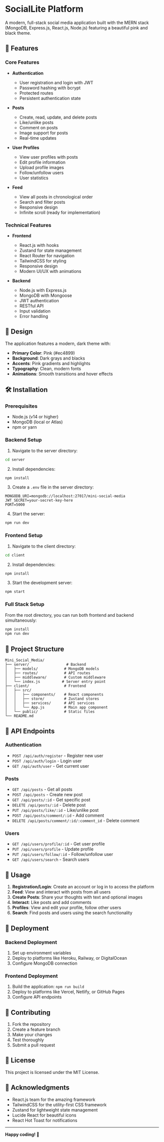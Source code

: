# SocialLite Platform

A modern, full-stack social media application built with the MERN stack (MongoDB, Express.js, React.js, Node.js) featuring a beautiful pink and black theme.

## 🚀 Features

### Core Features
- **Authentication**
  - User registration and login with JWT
  - Password hashing with bcrypt
  - Protected routes
  - Persistent authentication state

- **Posts**
  - Create, read, update, and delete posts
  - Like/unlike posts
  - Comment on posts
  - Image support for posts
  - Real-time updates

- **User Profiles**
  - View user profiles with posts
  - Edit profile information
  - Upload profile images
  - Follow/unfollow users
  - User statistics

- **Feed**
  - View all posts in chronological order
  - Search and filter posts
  - Responsive design
  - Infinite scroll (ready for implementation)

### Technical Features
- **Frontend**
  - React.js with hooks
  - Zustand for state management
  - React Router for navigation
  - TailwindCSS for styling
  - Responsive design
  - Modern UI/UX with animations

- **Backend**
  - Node.js with Express.js
  - MongoDB with Mongoose
  - JWT authentication
  - RESTful API
  - Input validation
  - Error handling

## 🎨 Design

The application features a modern, dark theme with:
- **Primary Color**: Pink (#ec4899)
- **Background**: Dark grays and blacks
- **Accents**: Pink gradients and highlights
- **Typography**: Clean, modern fonts
- **Animations**: Smooth transitions and hover effects

## 🛠️ Installation

### Prerequisites
- Node.js (v14 or higher)
- MongoDB (local or Atlas)
- npm or yarn

### Backend Setup

1. Navigate to the server directory:
```bash
cd server
```

2. Install dependencies:
```bash
npm install
```

3. Create a `.env` file in the server directory:
```env
MONGODB_URI=mongodb://localhost:27017/mini-social-media
JWT_SECRET=your-secret-key-here
PORT=5000
```

4. Start the server:
```bash
npm run dev
```

### Frontend Setup

1. Navigate to the client directory:
```bash
cd client
```

2. Install dependencies:
```bash
npm install
```

3. Start the development server:
```bash
npm start
```

### Full Stack Setup

From the root directory, you can run both frontend and backend simultaneously:

```bash
npm install
npm run dev
```

## 📁 Project Structure

```
Mini_Social_Media/
├── server/                 # Backend
│   ├── models/            # MongoDB models
│   ├── routes/            # API routes
│   ├── middleware/        # Custom middleware
│   └── index.js          # Server entry point
├── client/                # Frontend
│   ├── src/
│   │   ├── components/    # React components
│   │   ├── store/         # Zustand stores
│   │   ├── services/      # API services
│   │   └── App.js         # Main app component
│   └── public/            # Static files
└── README.md
```

## 🔧 API Endpoints

### Authentication
- `POST /api/auth/register` - Register new user
- `POST /api/auth/login` - Login user
- `GET /api/auth/user` - Get current user

### Posts
- `GET /api/posts` - Get all posts
- `POST /api/posts` - Create new post
- `GET /api/posts/:id` - Get specific post
- `DELETE /api/posts/:id` - Delete post
- `PUT /api/posts/like/:id` - Like/unlike post
- `POST /api/posts/comment/:id` - Add comment
- `DELETE /api/posts/comment/:id/:comment_id` - Delete comment

### Users
- `GET /api/users/profile/:id` - Get user profile
- `PUT /api/users/profile` - Update profile
- `PUT /api/users/follow/:id` - Follow/unfollow user
- `GET /api/users/search` - Search users

## 🎯 Usage

1. **Registration/Login**: Create an account or log in to access the platform
2. **Feed**: View and interact with posts from all users
3. **Create Posts**: Share your thoughts with text and optional images
4. **Interact**: Like posts and add comments
5. **Profiles**: View and edit your profile, follow other users
6. **Search**: Find posts and users using the search functionality

## 🚀 Deployment

### Backend Deployment
1. Set up environment variables
2. Deploy to platforms like Heroku, Railway, or DigitalOcean
3. Configure MongoDB connection

### Frontend Deployment
1. Build the application: `npm run build`
2. Deploy to platforms like Vercel, Netlify, or GitHub Pages
3. Configure API endpoints

## 🤝 Contributing

1. Fork the repository
2. Create a feature branch
3. Make your changes
4. Test thoroughly
5. Submit a pull request

## 📝 License

This project is licensed under the MIT License.

## 🙏 Acknowledgments

- React.js team for the amazing framework
- TailwindCSS for the utility-first CSS framework
- Zustand for lightweight state management
- Lucide React for beautiful icons
- React Hot Toast for notifications

---

**Happy coding! 🎉**
